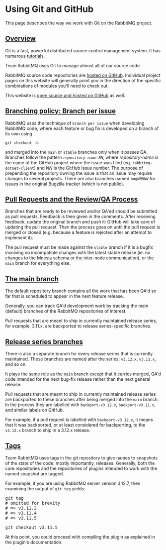 <!--
Copyright (c) 2005-2023 Broadcom. All Rights Reserved. The term “Broadcom” refers to Broadcom Inc. and/or its subsidiaries.

All rights reserved. This program and the accompanying materials
are made available under the terms of the under the Apache License,
Version 2.0 (the "License”); you may not use this file except in compliance
with the License. You may obtain a copy of the License at

https://www.apache.org/licenses/LICENSE-2.0

Unless required by applicable law or agreed to in writing, software
distributed under the License is distributed on an "AS IS" BASIS,
WITHOUT WARRANTIES OR CONDITIONS OF ANY KIND, either express or implied.
See the License for the specific language governing permissions and
limitations under the License.
-->

# Using Git and GitHub

This page describes the way we work with Git on the
RabbitMQ project.

## <a id="overview" class="anchor" href="#overview">Overview</a>

Git is a fast, powerful distributed source control management system.
It has numerous [tutorials](https://git-scm.com/doc).

Team RabbitMQ uses Git to manage almost all of our source code.

RabbitMQ source code repositories are [hosted on GitHub](https://github.com/rabbitmq).
Individual project pages on this website will generally point
you in the direction of the specific combinations of modules
you'll need to check out.

This website is [open source and hosted on GitHub](https://github.com/rabbitmq/rabbitmq-website/)
as well.

## <a id="branch-per-bug" class="anchor" href="#branch-per-bug">Branching policy: Branch per issue</a>

RabbitMQ uses the technique of `branch per issue` when
developing RabbitMQ code, where each feature or bug fix is
developed on a branch of its own using

<code>git checkout -b</code>

and merged into the <code>main</code> or
<code>stable</code> branches only when it passes QA. Branches
follow the pattern <code><i>repository-name</i>-<i>NN</i></code>,
where <i>repository-name</i> is the name of the GitHub project
where the issue was filed (eg. <code>rabbitmq-dotnet-client</code>)
and <i>NN</i> is the GitHub issue number. The purpose of
prepending the repository owning the issue is that an issue
may require changes to several projects. There are also
branches named <code>bug<i>NNNNN</i></code> for issues in the
original Bugzilla tracker (which is not public).

## <a id="pull-requests" class="anchor" href="#pull-requests">Pull Requests and the Review/QA Process</a>

Branches that are ready to be reviewed and/or QA'ed should
be submitted as pull requests. Feedback is then given in
the comments. After receiving feedback, update the original
branch and push it: GitHub will take care of updating the pull
request. Then the process goes on until the pull request is
merged or closed (e.g. because a feature is rejected after an
attempt to implement it).

The pull request must be made against the <code>stable</code>
branch if it is a bugfix involving no incompatible changes
with the latest stable release (ie. no changes to the Mnesia
schema or the inter-node communication), or the <code>main</code>
branch for everything else.

## <a id="default-branch" class="anchor" href="#default-branch">The main branch</a>

The default repository branch contains all the work that
has been QA'd so far that is scheduled to appear in the next
feature release.

Generally, you can track QA'd development work by tracking the
main (default) branches of the RabbitMQ repositories
of interest.

Pull requests that are meant to ship in currently maintained release series,
for example, 3.11.x, are backported to release series-specific
branches.

## <a id="release-branches" class="anchor" href="#release-branches">Release series branches</a>

There is also a separate branch for every release series that is currently
maintained. These branches are named after the series: <code>v3.12.x</code>, <code>v3.11.x</code>,
and so on.

It plays the same role as the <code>main</code> branch except that it carries merged,
QA'd code intended for the next bug-fix release rather than
the next general release.

Pull requests that are meant to ship in currently maintained release series are backported
to these branches after being merged into the `main` branch. In the process they are
labelled with `backport-v3.12.x`, `backport-v3.11.x`, and similar labels
on GitHub.

For example, if a pull request is labelled with `backport-v3.12.x`, it means that it was
backported, or at least considered for backporting, to the `v3.12.x` branch to ship
in a 3.12.x release.

## <a id="tags" class="anchor" href="#tags">Tags</a>

Team RabbitMQ uses tags in the git repository to give names to snapshots of the state of
the code: mostly importantly, releases. Generally, both the core repositories and the
repositories of plugins intended to work with the named
snapshot are tagged.

For example, if you are using RabbitMQ server version 3.12.7,
then examining the output of <code>git tag</code> yields:

<pre class="lang-bash">
git tag
# omitted for brevity
# => v3.11.3
# => v3.11.4
# => v3.11.5
</pre>

<pre class="lang-bash">
git checkout v3.11.5
</pre>

At this point, you could proceed with compiling the plugin
as explained in the plugin's documentation.
